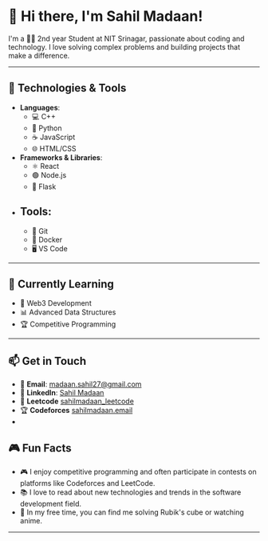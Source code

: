 # 👋 Hi there, I'm Sahil Madaan!

I'm a 👨‍💻 2nd year Student at NIT Srinagar, passionate about coding and technology. I love solving complex problems and building projects that make a difference.

---

## 🔧 Technologies & Tools

- **Languages**: 
  - 💻 C++
  - 🐍 Python
  - ☕ JavaScript
  - 🌐 HTML/CSS
- **Frameworks & Libraries**: 
  - ⚛️ React
  - 🟢 Node.js
  - 🐍 Flask
- **Tools**: 
  -
  - 🧰 Git
  - 🐳 Docker
  - 🖥️ VS Code

---

## 🌱 Currently Learning

- 🔗 Web3 Development
- 📊 Advanced Data Structures
- 🏆 Competitive Programming

---


## 📫 Get in Touch

- 📧 **Email**: madaan.sahil27@gmail.com
- 🔗 **LinkedIn**: [Sahil Madaan](https://www.linkedin.com/in/sahil-madaan-70ab30298/)
- 🧩 **Leetcode**  [sahilmadaan_leetcode](https://leetcode.com/u/sahilmadaan_leetcode/)
- 🏆 **Codeforces** [sahilmadaan.email](https://codeforces.com/profile/sahilmadaan.email)
- 

## 🎮 Fun Facts

- 🎮 I enjoy competitive programming and often participate in contests on platforms like Codeforces and LeetCode.
- 📚 I love to read about new technologies and trends in the software development field.
- 🌳 In my free time, you can find me solving Rubik's cube or watching anime.

---
<!---
sahilmadaan048/sahilmadaan048 is a ✨ special ✨ repository because its `README.md` (this file) appears on your GitHub profile.
You can click the Preview link to take a look at your changes.
--->
